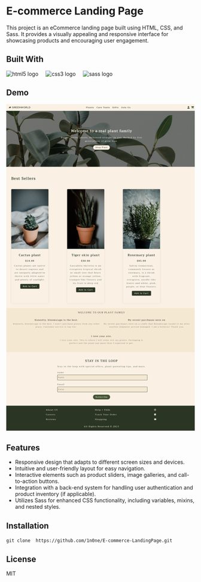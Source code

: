 # E-commerce Landing Page

This project is an eCommerce landing page built using HTML, CSS, and Sass. It provides a visually appealing and responsive interface for showcasing products and encouraging user engagement.
## Built With
<div align="left">
  <img src="https://cdn.jsdelivr.net/gh/devicons/devicon/icons/html5/html5-original.svg" height="40" alt="html5 logo"  />
  <img width="12" />
  <img src="https://cdn.jsdelivr.net/gh/devicons/devicon/icons/css3/css3-original.svg" height="40" alt="css3 logo"  />
  <img width="12" />
  <img src="https://cdn.jsdelivr.net/gh/devicons/devicon/icons/sass/sass-original.svg" height="40" alt="sass logo"  />
</div>

###

## Demo

![website-screenshot](img/screenshot.png)

## Features

- Responsive design that adapts to different screen sizes and devices.
- Intuitive and user-friendly layout for easy navigation.
- Interactive elements such as product sliders, image galleries, and call-to-action buttons.
- Integration with a back-end system for handling user authentication and product inventory (if applicable).
- Utilizes Sass for enhanced CSS functionality, including variables, mixins, and nested styles.

## Installation
`git clone  https://github.com/1n0ne/E-commerce-LandingPage.git`

## License
MIT
